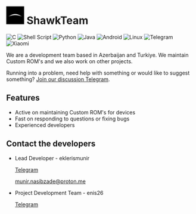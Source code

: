# <img src="https://github.com/ShawkTeam/.github/blob/main/img/165936797.jpeg" width="48"/> ShawkTeam

![C](https://img.shields.io/badge/c-%2300599C.svg?style=for-the-badge&logo=c&logoColor=white)
![Shell Script](https://img.shields.io/badge/shell_script-%23121011.svg?style=for-the-badge&logo=gnu-bash&logoColor=white)
![Python](https://img.shields.io/badge/python-3670A0?style=for-the-badge&logo=python&logoColor=ffdd54)
![Java](https://img.shields.io/badge/java-%23ED8B00.svg?style=for-the-badge&logo=openjdk&logoColor=white)
![Android](https://img.shields.io/badge/Android-3DDC84?style=for-the-badge&logo=android&logoColor=white)
![Linux](https://img.shields.io/badge/Linux-FCC624?style=for-the-badge&logo=linux&logoColor=black)
![Telegram](https://img.shields.io/badge/Telegram-2CA5E0?style=for-the-badge&logo=telegram&logoColor=white)
![Xiaomi](https://img.shields.io/badge/Xiaomi-%23FF6900.svg?style=for-the-badge&logo=xiaomi&logoColor=white)

We are a development team based in Azerbaijan and Turkiye. We maintain Custom ROM's and we also work on other projects.

Running into a problem, need help with something or would like to suggest something? [Join our discussion Telegram](https://t.me/shawkbuilddiscussion). 


## Features

- Active on maintaining Custom ROM's for devices
- Fast on responding to questions or fixing bugs
- Experienced developers
 
 ## Contact the developers

- Lead Developer - eklerismunir

  [Telegram](https://t.me/eklerismunir)

  munir.nasibzade@proton.me
  
- Project Development Team - enis26

  [Telegram](https://t.me/eniss26)

  
